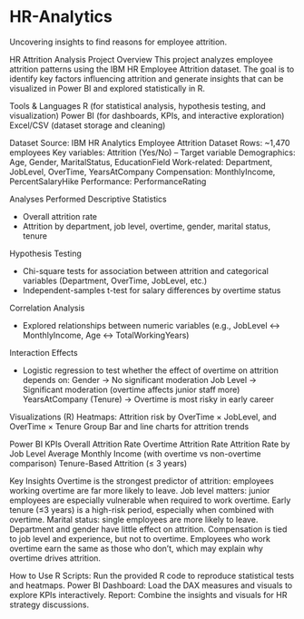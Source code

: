# HR-Analytics
Uncovering insights to find reasons for employee attrition.

HR Attrition Analysis
Project Overview
This project analyzes employee attrition patterns using the IBM HR Employee Attrition dataset. The goal is to identify key factors influencing attrition and generate insights that can be visualized in Power BI and explored statistically in R.

Tools & Languages
R (for statistical analysis, hypothesis testing, and visualization)
Power BI (for dashboards, KPIs, and interactive exploration)
Excel/CSV (dataset storage and cleaning)

Dataset
Source: IBM HR Analytics Employee Attrition Dataset
Rows: ~1,470 employees
Key variables:
Attrition (Yes/No) – Target variable
Demographics: Age, Gender, MaritalStatus, EducationField
Work-related: Department, JobLevel, OverTime, YearsAtCompany
Compensation: MonthlyIncome, PercentSalaryHike
Performance: PerformanceRating

Analyses Performed
Descriptive Statistics
- Overall attrition rate
- Attrition by department, job level, overtime, gender, marital status, tenure

Hypothesis Testing
- Chi-square tests for association between attrition and categorical variables (Department, OverTime, JobLevel, etc.)
- Independent-samples t-test for salary differences by overtime status


Correlation Analysis
- Explored relationships between numeric variables (e.g., JobLevel ↔ MonthlyIncome, Age ↔ TotalWorkingYears)


Interaction Effects
- Logistic regression to test whether the effect of overtime on attrition depends on:
   Gender → No significant moderation
   Job Level → Significant moderation (overtime affects junior staff more)
   YearsAtCompany (Tenure) → Overtime is most risky in early career



Visualizations (R)
Heatmaps: Attrition risk by OverTime × JobLevel, and OverTime × Tenure Group
Bar and line charts for attrition trends



Power BI KPIs
Overall Attrition Rate
Overtime Attrition Rate
Attrition Rate by Job Level
Average Monthly Income (with overtime vs non-overtime comparison)
Tenure-Based Attrition (≤ 3 years)



Key Insights
Overtime is the strongest predictor of attrition: employees working overtime are far more likely to leave.
Job level matters: junior employees are especially vulnerable when required to work overtime.
Early tenure (≤3 years) is a high-risk period, especially when combined with overtime.
Marital status: single employees are more likely to leave.
Department and gender have little effect on attrition.
Compensation is tied to job level and experience, but not to overtime. Employees who work overtime earn the same as those who don’t, which may explain why overtime drives attrition.



How to Use
R Scripts: Run the provided R code to reproduce statistical tests and heatmaps.
Power BI Dashboard: Load the DAX measures and visuals to explore KPIs interactively.
Report: Combine the insights and visuals for HR strategy discussions.
